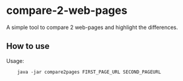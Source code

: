 # compare-2-web-pages
A simple tool to compare 2 web-pages and highlight the differences.

## How to use
Usage:
        
        java -jar compare2pages FIRST_PAGE_URL SECOND_PAGEURL
        
